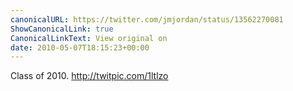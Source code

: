 ```yaml
---
canonicalURL: https://twitter.com/jmjordan/status/13562270081
ShowCanonicalLink: true
CanonicalLinkText: View original on
date: 2010-05-07T18:15:23+00:00
---
```

Class of 2010. http://twitpic.com/1ltlzo